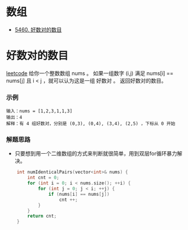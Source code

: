 数组
====
* [5460. 好数对的数目](#好数对的数目)

 好数对的数目
==============
[leetcode](https://leetcode-cn.com/problems/number-of-good-pairs/)
给你一个整数数组 nums 。
如果一组数字 (i,j) 满足 nums[i] == nums[j] 且 i < j ，就可以认为这是一组 好数对 。
返回好数对的数目。
### 示例
```
输入：nums = [1,2,3,1,1,3]
输出：4
解释：有 4 组好数对，分别是 (0,3), (0,4), (3,4), (2,5) ，下标从 0 开始
```

### 解题思路
* 只要想到用一个二维数组的方式来判断就很简单，用到双层for循环暴力解决。
```cpp
    int numIdenticalPairs(vector<int>& nums) {
        int cnt = 0;
        for (int i = 0; i < nums.size(); ++i) {
            for (int j = 0; j < i; ++j) {
                if (nums[i] == nums[j])
                    cnt ++;
            }
        }
        return cnt;
    }
```